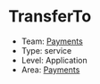 # TransferTo
* Team: [Payments](../teams/payments.md)
* Type: service
* Level: Application
* Area: [Payments](areas/3rd-party-payments.png)
